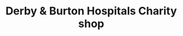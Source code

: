 ---
title: "Derby & Burton Hospitals Charity shop"
url: /derby/derby-and-burton-hospitals-charity-shop/
shop: convenience
---
